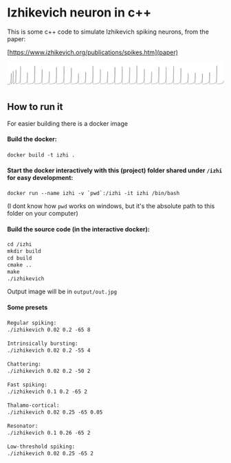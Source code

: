 # Izhikevich neuron in c++

This is some c++ code to simulate Izhikevich spiking neurons, from the paper:

[https://www.izhikevich.org/publications/spikes.htm](paper)

![Izhikevich neuron](output/out.jpg?raw=true "Izhikevich Neuron")

## How to run it

For easier building there is a docker image

#### Build the docker:

```docker build -t izhi .```

#### Start the docker interactively with this (project) folder shared under `/izhi` for easy development:

```docker run --name izhi -v `pwd`:/izhi -it izhi /bin/bash```

(I dont know how `pwd` works on windows, but it's the absolute path to this folder on your computer)

#### Build the source code (in the interactive docker):
```
cd /izhi
mkdir build
cd build
cmake ..
make
./izhikevich
```

Output image will be in `output/out.jpg`


#### Some presets

```
Regular spiking:
./izhikevich 0.02 0.2 -65 8

Intrinsically bursting:
./izhikevich 0.02 0.2 -55 4

Chattering:
./izhikevich 0.02 0.2 -50 2

Fast spiking:
./izhikevich 0.1 0.2 -65 2

Thalamo-cortical:
./izhikevich 0.02 0.25 -65 0.05

Resonator:
./izhikevich 0.1 0.26 -65 2

Low-threshold spiking:
./izhikevich 0.02 0.25 -65 2 
